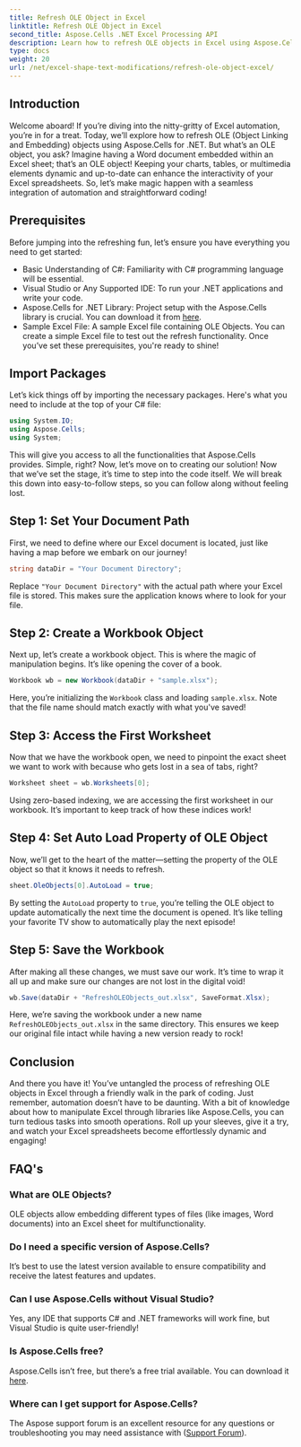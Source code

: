 ```yaml
---
title: Refresh OLE Object in Excel
linktitle: Refresh OLE Object in Excel
second_title: Aspose.Cells .NET Excel Processing API
description: Learn how to refresh OLE objects in Excel using Aspose.Cells for .NET with a step-by-step guide, enhancing your Excel automation skills seamlessly.
type: docs
weight: 20
url: /net/excel-shape-text-modifications/refresh-ole-object-excel/
---
```

## Introduction
Welcome aboard! If you’re diving into the nitty-gritty of Excel automation, you’re in for a treat. Today, we’ll explore how to refresh OLE (Object Linking and Embedding) objects using Aspose.Cells for .NET. But what’s an OLE object, you ask? Imagine having a Word document embedded within an Excel sheet; that’s an OLE object! Keeping your charts, tables, or multimedia elements dynamic and up-to-date can enhance the interactivity of your Excel spreadsheets. So, let’s make magic happen with a seamless integration of automation and straightforward coding!
## Prerequisites
Before jumping into the refreshing fun, let’s ensure you have everything you need to get started:
- Basic Understanding of C#: Familiarity with C# programming language will be essential.
- Visual Studio or Any Supported IDE: To run your .NET applications and write your code.
- Aspose.Cells for .NET Library: Project setup with the Aspose.Cells library is crucial. You can download it from [here](https://releases.aspose.com/cells/net/).
- Sample Excel File: A sample Excel file containing OLE Objects. You can create a simple Excel file to test out the refresh functionality.
Once you’ve set these prerequisites, you're ready to shine!
## Import Packages
Let’s kick things off by importing the necessary packages. Here's what you need to include at the top of your C# file:
```csharp
using System.IO;
using Aspose.Cells;
using System;
```
This will give you access to all the functionalities that Aspose.Cells provides. Simple, right? Now, let’s move on to creating our solution!
Now that we’ve set the stage, it’s time to step into the code itself. We will break this down into easy-to-follow steps, so you can follow along without feeling lost.
## Step 1: Set Your Document Path
First, we need to define where our Excel document is located, just like having a map before we embark on our journey!
```csharp
string dataDir = "Your Document Directory"; 
```
Replace `"Your Document Directory"` with the actual path where your Excel file is stored. This makes sure the application knows where to look for your file.
## Step 2: Create a Workbook Object
Next up, let’s create a workbook object. This is where the magic of manipulation begins. It’s like opening the cover of a book.
```csharp
Workbook wb = new Workbook(dataDir + "sample.xlsx");
```
Here, you’re initializing the `Workbook` class and loading `sample.xlsx`. Note that the file name should match exactly with what you've saved!
## Step 3: Access the First Worksheet
Now that we have the workbook open, we need to pinpoint the exact sheet we want to work with because who gets lost in a sea of tabs, right?
```csharp
Worksheet sheet = wb.Worksheets[0];
```
Using zero-based indexing, we are accessing the first worksheet in our workbook. It’s important to keep track of how these indices work!
## Step 4: Set Auto Load Property of OLE Object
Now, we’ll get to the heart of the matter—setting the property of the OLE object so that it knows it needs to refresh.
```csharp
sheet.OleObjects[0].AutoLoad = true;
```
By setting the `AutoLoad` property to `true`, you’re telling the OLE object to update automatically the next time the document is opened. It’s like telling your favorite TV show to automatically play the next episode!
## Step 5: Save the Workbook
After making all these changes, we must save our work. It’s time to wrap it all up and make sure our changes are not lost in the digital void!
```csharp
wb.Save(dataDir + "RefreshOLEObjects_out.xlsx", SaveFormat.Xlsx);
```
Here, we’re saving the workbook under a new name `RefreshOLEObjects_out.xlsx` in the same directory. This ensures we keep our original file intact while having a new version ready to rock!
## Conclusion
And there you have it! You’ve untangled the process of refreshing OLE objects in Excel through a friendly walk in the park of coding. Just remember, automation doesn’t have to be daunting. With a bit of knowledge about how to manipulate Excel through libraries like Aspose.Cells, you can turn tedious tasks into smooth operations. Roll up your sleeves, give it a try, and watch your Excel spreadsheets become effortlessly dynamic and engaging!
## FAQ's
### What are OLE Objects?
OLE objects allow embedding different types of files (like images, Word documents) into an Excel sheet for multifunctionality.
### Do I need a specific version of Aspose.Cells?
It’s best to use the latest version available to ensure compatibility and receive the latest features and updates.
### Can I use Aspose.Cells without Visual Studio?
Yes, any IDE that supports C# and .NET frameworks will work fine, but Visual Studio is quite user-friendly!
### Is Aspose.Cells free?
Aspose.Cells isn’t free, but there’s a free trial available. You can download it [here](https://releases.aspose.com/).
### Where can I get support for Aspose.Cells?
The Aspose support forum is an excellent resource for any questions or troubleshooting you may need assistance with ([Support Forum](https://forum.aspose.com/c/cells/9)).
